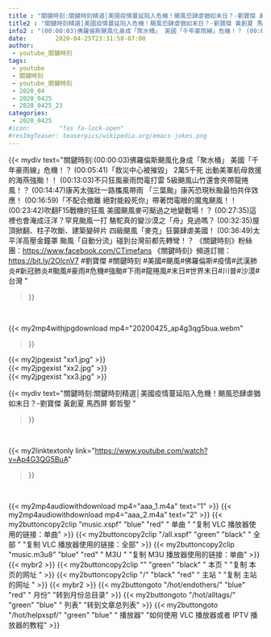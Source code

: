 ```yaml
---
title : "關鍵時刻:關鍵時刻精選│美國疫情蔓延陷入危機！颶風恐肆虐猶如末日？-劉寶傑 黃創夏 馬西屏 鄭哲聖 "
title2 : "關鍵時刻精選│美國疫情蔓延陷入危機！颶風恐肆虐猶如末日？-劉寶傑 黃創夏 馬西屏 鄭哲聖 "
info2 : "(00:00:03)佛羅倫斯颶風化身成「聚水桶」 美國「千年豪雨線」危機！？ (00:05:41)「救災中心被摧毀」 2萬5千死 出動美軍航母救援的海燕強颱！！ (00:13:03)不只狂風豪雨閃電打雷 5級颶風山竹還會夾帶龍捲風！？ (00:14:47)康芮太強壯一路攜風帶雨 「三葉颱」康芮恐現秋颱最怕共伴效應！ (00:16:59)「不配合撤離 絕對能殺死你」帶著閃電眼的魔鬼颶風！！ (00:23:42)吹翻F15戰機的狂風 美國颶風麥可颳過之地變戰場！？ (00:27:35)這裡也會淹成汪洋？罕見颱風一打 駱駝真的變沙漠之「舟」見過嗎？ (00:32:35)屋頂掀翻、柱子吹斷、建築變碎片 四級颶風「麥克」狂襲肆虐美國！ (00:36:49)太平洋高壓金鐘罩 颱風「自動分流」碰到台灣前都先轉彎！？  《關鍵時刻》粉絲團：https://www.facebook.com/CTimefans 《關鍵時刻》頻道訂閱：https://bit.ly/2OlcnV7  #劉寶傑 #關鍵時刻 #美國#颶風#佛羅倫斯#疫情#武漢肺炎#新冠肺炎#颱風#豪雨#危機#強颱#下雨#龍捲風#末日#世界末日#川普#沙漠#台灣 "
date:        2020-04-25T23:31:58-07:00
author:
 - youtube_關鍵時刻
tags:
 - youtube
 - 關鍵時刻
 - youtube_關鍵時刻
 - 2020_04
 - 2020_0425
 - 2020_0425_23
categories:
 - 2020_0425
#icon:        "fas fa-lock-open"
#resImgTeaser: teaserpics/wikipedia.org/emacs-jokes.png
---
```


{{< mydiv text="關鍵時刻:(00:00:03)佛羅倫斯颶風化身成「聚水桶」 美國「千年豪雨線」危機！？ (00:05:41)「救災中心被摧毀」 2萬5千死 出動美軍航母救援的海燕強颱！！ (00:13:03)不只狂風豪雨閃電打雷 5級颶風山竹還會夾帶龍捲風！？ (00:14:47)康芮太強壯一路攜風帶雨 「三葉颱」康芮恐現秋颱最怕共伴效應！ (00:16:59)「不配合撤離 絕對能殺死你」帶著閃電眼的魔鬼颶風！！ (00:23:42)吹翻F15戰機的狂風 美國颶風麥可颳過之地變戰場！？ (00:27:35)這裡也會淹成汪洋？罕見颱風一打 駱駝真的變沙漠之「舟」見過嗎？ (00:32:35)屋頂掀翻、柱子吹斷、建築變碎片 四級颶風「麥克」狂襲肆虐美國！ (00:36:49)太平洋高壓金鐘罩 颱風「自動分流」碰到台灣前都先轉彎！？  《關鍵時刻》粉絲團：https://www.facebook.com/CTimefans 《關鍵時刻》頻道訂閱：https://bit.ly/2OlcnV7  #劉寶傑 #關鍵時刻 #美國#颶風#佛羅倫斯#疫情#武漢肺炎#新冠肺炎#颱風#豪雨#危機#強颱#下雨#龍捲風#末日#世界末日#川普#沙漠#台灣 "
>}}
<br>


{{< my2mp4withjpgdownload mp4="20200425_ap4g3qg5bua.webm"
>}}

{{< my2jpgexist "xx1.jpg" >}}<br>
{{< my2jpgexist "xx2.jpg" >}}<br>
{{< my2jpgexist "xx3.jpg" >}}<br>



{{< mydiv text="關鍵時刻:關鍵時刻精選│美國疫情蔓延陷入危機！颶風恐肆虐猶如末日？-劉寶傑 黃創夏 馬西屏 鄭哲聖 "
>}}
<br>

{{< my2linktextonly link="https://www.youtube.com/watch?v=Ap4G3QG5BuA"
>}}


<br>

{{< my2mp4audiowithdownload mp4="aaa_1.m4a"    text="1" >}}
{{< my2mp4audiowithdownload mp4="aaa_2.m4a"    text="2" >}}
{{< my2buttoncopy2clip "music.xspf"        "blue"   "red"    " 单曲 "  "复制 VLC 播放器使用的链接：单曲" >}} {{< my2buttoncopy2clip "/all.xspf"         "green"  "black"  " 全部 "  "复制 VLC 播放器使用的链接：全部" >}} {{< my2buttoncopy2clip "music.m3u8"        "blue"   "red"    " M3U  "    "复制 M3U 播放器使用的链接：单曲" >}} {{< mybr2 >}} {{< my2buttoncopy2clip ""                  "green"  "black"  " 本页 "    "复制 本页的网址 " >}} {{< my2buttoncopy2clip "/"                 "black"  "red"    " 主站 "    "复制 主站的网址 " >}} {{< mybr2 >}} {{< my2buttongoto      "/hot/endothers/"   "blue"   "red"    " 月份"   "转到月份总目录" >}} {{< my2buttongoto      "/hot/alltags/"     "green"  "blue"   " 列表"   "转到文章总列表" >}} {{< my2buttongoto      "/hot/helpxspf/"    "green"  "blue"   " 播放器" "如何使用 VLC 播放器或者 IPTV 播放器的教程" >}} 
